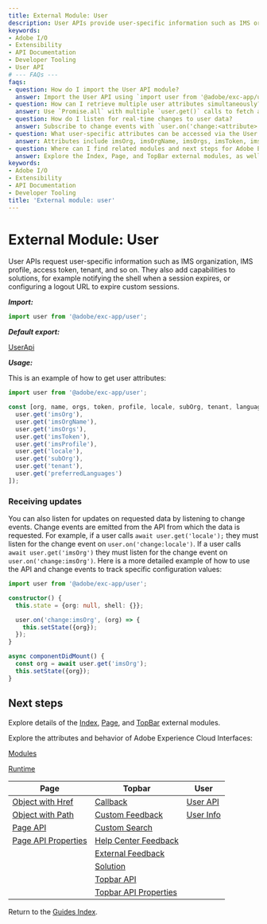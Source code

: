 ```yaml
---
title: External Module: User
description: User APIs provide user-specific information such as IMS organization, profile, access token, and tenant details, and support capabilities like session notifications and logout URL configuration.
keywords:
- Adobe I/O
- Extensibility
- API Documentation
- Developer Tooling
- User API
# --- FAQs ---
faqs:
- question: How do I import the User API module?
  answer: Import the User API using `import user from '@adobe/exc-app/user';` to access user-specific information and capabilities.
- question: How can I retrieve multiple user attributes simultaneously?
  answer: Use `Promise.all` with multiple `user.get()` calls to fetch attributes like imsOrg, imsToken, and imsProfile in parallel.
- question: How do I listen for real-time changes to user data?
  answer: Subscribe to change events with `user.on('change:<attribute>')` to receive updates, for example `user.on('change:locale')`.
- question: What user-specific attributes can be accessed via the User API?
  answer: Attributes include imsOrg, imsOrgName, imsOrgs, imsToken, imsProfile, locale, subOrg, tenant, and preferredLanguages.
- question: Where can I find related modules and next steps for Adobe Experience Cloud interfaces?
  answer: Explore the Index, Page, and TopBar external modules, as well as detailed interfaces like Modules and Runtime in the documentation.
keywords:
- Adobe I/O
- Extensibility
- API Documentation
- Developer Tooling
title: 'External module: user'
---
```

# External Module: User

User APIs request user-specific information such as IMS organization, IMS profile, access token, tenant, and so on. They also  add capabilities to solutions, for example notifying the shell when a session expires, or configuring a logout URL to expire custom sessions.

***Import:***

```typescript
import user from '@adobe/exc-app/user';
```

***Default export:***

[UserApi](../interfaces/user-userapi.md)

***Usage:***

This is an example of how to get user attributes:

```typescript
import user from '@adobe/exc-app/user';

const [org, name, orgs, token, profile, locale, subOrg, tenant, languages] = await Promise.all([
  user.get('imsOrg'),
  user.get('imsOrgName'),
  user.get('imsOrgs'),
  user.get('imsToken'),
  user.get('imsProfile'),
  user.get('locale'),
  user.get('subOrg'),
  user.get('tenant'),
  user.get('preferredLanguages')
]);
```

### Receiving updates

You can also listen for updates on requested data by listening to change events. Change events are emitted from the API from which the data is requested. For example, if a user calls `await user.get('locale');` they must listen for the change event on
`user.on('change:locale')`. If a user calls `await user.get('imsOrg')` they must listen for the change event on `user.on('change:imsOrg')`. Here is a more detailed example of how to use the API and change events to track specific configuration values:

```typescript
import user from '@adobe/exc-app/user';

constructor() {
  this.state = {org: null, shell: {}};

  user.on('change:imsOrg', (org) => {
    this.setState({org});
  });
}

async componentDidMount() {
  const org = await user.get('imsOrg');
  this.setState({org});
}
```

## Next steps

Explore details of the [Index](index.md), [Page](page.md), and [TopBar](topbar.md) external modules.

Explore the attributes and behavior of Adobe Experience Cloud Interfaces:

[Modules](../interfaces/modules.md)

[Runtime](../interfaces/runtime.md)

| Page                                             | Topbar                                                     | User                          |
| ------------------------------------------------ | ---------------------------------------------------------- | ----------------------------- |
| [Object with Href](../interfaces/page-objectwithhref.md) | [Callback](../interfaces/topbar-callback.md)          | [User API](../interfaces/user-userapi.md)   |
| [Object with Path](../interfaces/page-objectwithpath.md)  | [Custom Feedback](../interfaces/topbar-customfeedbackconfig.md)        | [User Info](../interfaces/user-userinfo.md) |
| [Page API](../interfaces/page-pageapi.md)                      | [Custom Search](../interfaces/topbar-customsearchconfig.md)              |                               |
| [Page API Properties](../interfaces/page-pageapiproperties.md) | [Help Center Feedback](../interfaces/topbar-helpcenterfeedbackconfig.md) |                               |
|                                                  | [External Feedback](../interfaces/topbar-externalfeedbackconfig.md)      |                               |
|                                                  | [Solution](../interfaces/topbar-solution.md)                             |                               |
|                                                  | [Topbar API](../interfaces/topbar-topbarapi.md)                          |                               |
|                                                  | [Topbar API Properties](../interfaces/topbar-topbarapiproperties.md)     |                               |

Return to the [Guides Index](../../../index.md).
